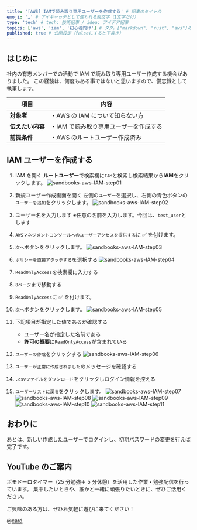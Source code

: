 ```yaml
---
title: '[AWS] IAMで読み取り専用ユーザーを作成する' # 記事のタイトル
emoji: '☁️' # アイキャッチとして使われる絵文字（1文字だけ）
type: 'tech' # tech: 技術記事 / idea: アイデア記事
topics: ['aws', 'iam', '初心者向け'] # タグ。["markdown", "rust", "aws"]のように指定する
published: true # 公開設定（falseにすると下書き）
---
```


## はじめに

社内の有志メンバーでの活動で IAM で読み取り専用ユーザー作成する機会がありました。
この経験は、何度もある事ではないと思いますので、備忘録として執筆します。

| 項目             | 内容                                   |
| ---------------- | -------------------------------------- |
| **対象者**       | ・AWS の IAM について知らない方        |
| **伝えたい内容** | ・IAM で読み取り専用ユーザーを作成する |
| **前提条件**     | ・AWS のルートユーザー作成済み         |

## IAM ユーザーを作成する

1. IAM を開く
   **ルートユーザー**で検索欄に`IAM`と検索し検索結果から**IAM**をクリックします。
   ![sandbooks-aws-IAM-step01](/images/articles/aws-ec2-iam-create-user/sandbooks-aws-IAM-step01.png)

2. 新規ユーザー作成画面を開く
   左側の`ユーザー`を選択し、右側の青色ボタンの`ユーザーを追加`をクリックします。
   ![sandbooks-aws-IAM-step02](/images/articles/aws-ec2-iam-create-user/sandbooks-aws-IAM-step02.png)

3. ユーザー名を入力します
   ※任意の名前を入力します。今回は、`test_user`とします
4. `AWSマネジメントコンソールへのユーザーアクセスを提供する`に ✅ を付けます。
5. `次へ`ボタンをクリックします。
   ![sandbooks-aws-IAM-step03](/images/articles/aws-ec2-iam-create-user/sandbooks-aws-IAM-step03.png)

6. `ポリシーを直接アタッチする`を選択する
   ![sandbooks-aws-IAM-step04](/images/articles/aws-ec2-iam-create-user/sandbooks-aws-IAM-step04.png)
7. `ReadOnlyAccess`を検索欄に入力する
8. `8ページ`まで移動する
9. `ReadOnlyAccess`に ✅ を付けます。
10. `次へ`ボタンをクリックします。
    ![sandbooks-aws-IAM-step05](/images/articles/aws-ec2-iam-create-user/sandbooks-aws-IAM-step05.png)

11. 下記項目が指定した値であるか確認する
    - ユーザー名が指定した名前である
    - **許可の概要**に`ReadOnlyAccess`が含まれている
12. `ユーザーの作成`をクリックする
    ![sandbooks-aws-IAM-step06](/images/articles/aws-ec2-iam-create-user/sandbooks-aws-IAM-step06.png)

13. `ユーザーが正常に作成されました`のメッセージを確認する
14. `.csvファイルをダウンロード`をクリックしログイン情報を控える
15. `ユーザーリストに戻る`をクリックします。
    ![sandbooks-aws-IAM-step07](/images/articles/aws-ec2-iam-create-user/sandbooks-aws-IAM-step07.png)
    ![sandbooks-aws-IAM-step08](/images/articles/aws-ec2-iam-create-user/sandbooks-aws-IAM-step08.png)
    ![sandbooks-aws-IAM-step09](/images/articles/aws-ec2-iam-create-user/sandbooks-aws-IAM-step09.png)
    ![sandbooks-aws-IAM-step10](/images/articles/aws-ec2-iam-create-user/sandbooks-aws-IAM-step10.png)
    ![sandbooks-aws-IAM-step11](/images/articles/aws-ec2-iam-create-user/sandbooks-aws-IAM-step11.png)

## おわりに

あとは、新しい作成したユーザーでログインし、初期パスワードの変更を行えば完了です。

## YouTube のご案内

ポモドーロタイマー（25 分勉強＋ 5 分休憩）を活用した作業・勉強配信を行っています。
集中したいときや、誰かと一緒に頑張りたいときに、ぜひご活用ください。

ご興味のある方は、ぜひお気軽に遊びに来てください！

@[card](https://www.youtube.com/@aew2sbee)
